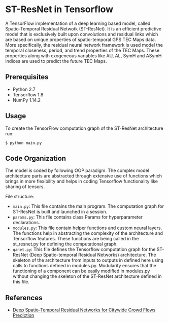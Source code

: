 # ST-ResNet in Tensorflow

A TensorFlow implementation of a deep learning based model, called Spatio-Temporal Residual Netwotk (ST-ResNet). It is an efficient predictive model that is exclusively built upon convolutions and residual links which are based on unique properties of spatio-temporal GPS TEC Maps data. More specifically, the residual neural network framework is used model the temporal closeness, period, and trend properties
of the TEC Maps. These properties along with exogeneous variables like AU, AL, SymH and ASymH indices are used to predict the future TEC Maps.

## Prerequisites

* Python 2.7
* Tensorflow 1.8
* NumPy 1.14.2

## Usage

To create the TensorFlow computation graph of the ST-ResNet architecture run:

    $ python main.py

## Code Organization

The model is coded by following OOP paradigm. The complex model architecture parts are abstracted through extensive use of functions which brings in more flexibility and helps in coding Tensorflow functionality like sharing of tensors. 

File structure:
* `main.py`: This file contains the main program. The computation graph for ST-ResNet is built and launched in a session.
* `params.py`: This file contains class Params for hyperparameter declarations.
* `modules.py`: This file contain helper functions and custom neural layers. The functions help in abstracting the complexity of the architecture and Tensorflow features. These functions are being called in the st_resnet.py for defining the computational graph.
* `qanet.py`: This file defines the Tensorflow computation graph for the ST-ResNet (Deep Spatio-temporal Residual Networks) architecture. The skeleton of the architecture from inputs to outputs in defined here using calls to functions defined in modules.py. Modularity ensures that the functioning of a component can be easily modified in modules.py without changing the skeleton of the ST-ResNet architecture defined in this file.

## References

- [Deep Spatio-Temporal Residual Networks for Citywide Crowd Flows Prediction](https://arxiv.org/pdf/1610.00081.pdf)

